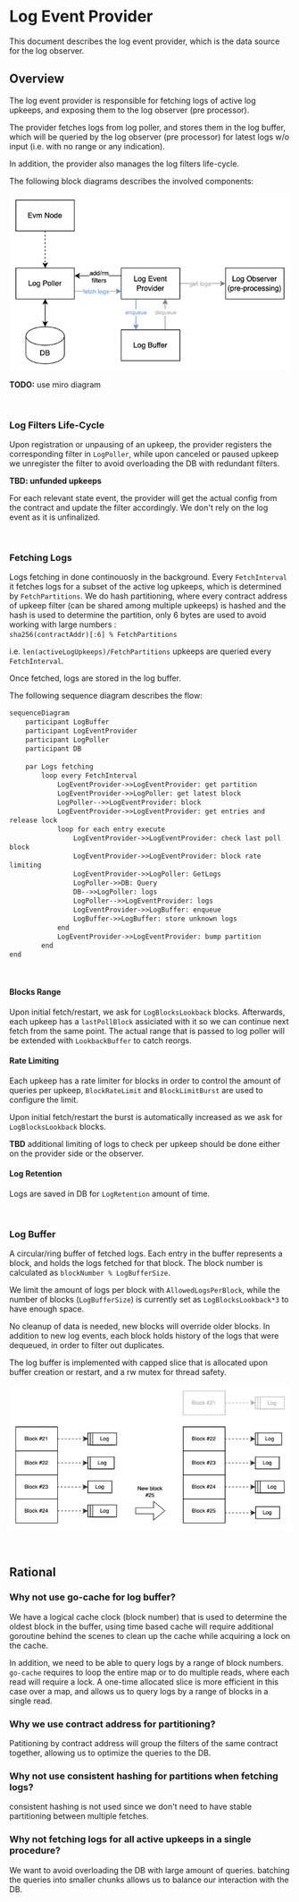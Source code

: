 # Log Event Provider

This document describes the log event provider, which is the data source for the log observer.

## Overview

The log event provider is responsible for fetching logs of active log upkeeps, and exposing them to the log observer (pre processor).

The provider fetches logs from log poller, 
and stores them in the log buffer, which will be queried by the 
log observer (pre processor) for latest logs w/o input (i.e. with no range or any indication).

In addition, the provider also manages the log filters life-cycle. 

The following block diagrams describes the involved components:

![Log Event Provider Diagram](./images/block_log_event_provider.png)

**TODO:** use miro diagram

<br />

### Log Filters Life-Cycle

Upon registration or unpausing of an upkeep, the provider registers the corresponding filter in `LogPoller`, while upon canceled or paused upkeep we unregister the filter to avoid overloading the DB with redundant filters.

**TBD: unfunded upkeeps**

For each relevant state event, the provider will get the actual config from the contract and update the filter accordingly. 
We don't rely on the log event as it is unfinalized.

<br />

### Fetching Logs

Logs fetching in done continouosly in the background.
Every `FetchInterval` it fetches logs for a subset of the active log upkeeps,
which is determined by `FetchPartitions`. We do hash partitioning, where every contract address of upkeep filter (can be shared among multiple upkeeps) is hashed and the hash is used to determine the partition, only 6 bytes are used to avoid working with large numbers : \
`sha256(contractAddr)[:6] % FetchPartitions`

i.e. `len(activeLogUpkeeps)/FetchPartitions` 
upkeeps are queried every `FetchInterval`.

Once fetched, logs are stored in the log buffer.

The following sequence diagram describes the flow:

```mermaid
sequenceDiagram
    participant LogBuffer
    participant LogEventProvider
    participant LogPoller
    participant DB

    par Logs fetching
        loop every FetchInterval
            LogEventProvider->>LogEventProvider: get partition
            LogEventProvider->>LogPoller: get latest block
            LogPoller-->>LogEventProvider: block
            LogEventProvider->>LogEventProvider: get entries and release lock 
            loop for each entry execute
                LogEventProvider->>LogEventProvider: check last poll block
                LogEventProvider->>LogEventProvider: block rate limiting
                LogEventProvider->>LogPoller: GetLogs
                LogPoller->>DB: Query
                DB-->>LogPoller: logs
                LogPoller-->>LogEventProvider: logs
                LogEventProvider->>LogBuffer: enqueue
                LogBuffer->>LogBuffer: store unknown logs
            end
            LogEventProvider->>LogEventProvider: bump partition
        end
end
```

<br />

#### Blocks Range

Upon initial fetch/restart, we ask for `LogBlocksLookback` blocks.
Afterwards, each upkeep has a `lastPollBlock` assiciated with it so we can continue next fetch from the same point.
The actual range that is passed to log poller will be extended with `LookbackBuffer` to catch reorgs.

#### Rate Limiting

Each upkeep has a rate limiter for blocks in order to control the amount of queries per upkeep, `BlockRateLimit` and `BlockLimitBurst` are used to configure the limit.

Upon initial fetch/restart the burst is automatically increased as we ask for `LogBlocksLookback` blocks.

**TBD** additional limiting of logs to check per upkeep should be done either on the provider side or the observer.

#### Log Retention

Logs are saved in DB for `LogRetention` amount of time.

<br />

### Log Buffer

A circular/ring buffer of fetched logs.
Each entry in the buffer represents a block, and holds the logs fetched for that block. The block number is calculated as `blockNumber % LogBufferSize`.

We limit the amount of logs per block with `AllowedLogsPerBlock`, while the number of blocks (`LogBufferSize`) is currently set as `LogBlocksLookback*3` to have enough space.

No cleanup of data is needed, new blocks will override older blocks. 
In addition to new log events, each block holds history of the logs that were dequeued, in order to filter out duplicates.

The log buffer is implemented with capped slice that is allocated upon buffer creation or restart, and a rw mutex for thread safety.

![Log Buffer Diagram](./images/log_buffer.png)

<br />

## Rational

### Why not use go-cache for log buffer?

We have a logical cache clock (block number) that is used to determine the oldest block in the buffer, using time based cache will require additional goroutine behind the scenes to clean up the cache while acquiring a lock on the cache.

In addition, we need to be able to query logs by a range of block numbers. 
`go-cache` requires to loop the entire map or to do multiple reads, where each read will require a lock.
A one-time allocated slice is more efficient in this case over a map, and allows us to query logs by a range of blocks in a single read.

### Why we use contract address for partitioning?

Patitioning by contract address will group the filters of the same contract together, allowing us to optimize the queries to the DB.

### Why not use consistent hashing for partitions when fetching logs?

consistent hashing is not used since we don't need to have stable partitioning between multiple fetches.

### Why not fetching logs for all active upkeeps in a single procedure?

We want to avoid overloading the DB with large amount of queries.
batching the queries into smaller chunks allows us to balance our interaction with the DB.